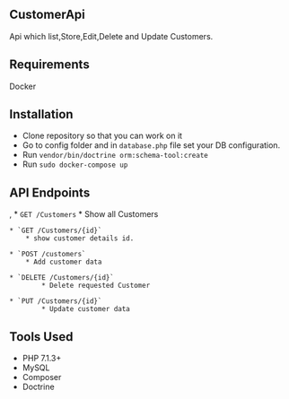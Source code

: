 
## CustomerApi

Api which list,Store,Edit,Delete and Update Customers.

## Requirements

Docker

## Installation 

- Clone repository so that you can work on it 
- Go to config folder and in `database.php` file  set your DB configuration.
- Run `vendor/bin/doctrine orm:schema-tool:create`
- Run `sudo docker-compose up`

## API Endpoints
,
    * `GET /Customers`
        * Show all Customers
        
    * `GET /Customers/{id}`
        * show customer details id.
        
    * `POST /customers`
        * Add customer data
        
    * `DELETE /Customers/{id}`
            * Delete requested Customer
            
    * `PUT /Customers/{id}`
            * Update customer data
            
            
 
## Tools Used

 - PHP 7.1.3+
 - MySQL
 - Composer 
 - Doctrine
   
